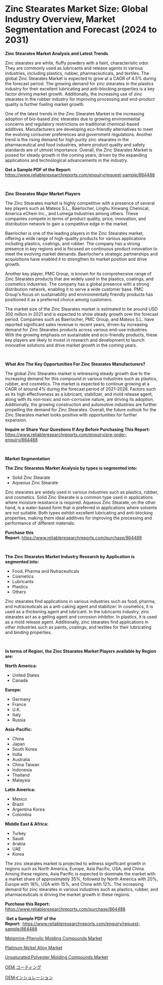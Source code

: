 <p><h1>Zinc Stearates Market Size: Global Industry Overview, Market Segmentation and Forecast (2024 to 2031)</h1></p><p><strong>Zinc Stearates Market Analysis and Latest Trends</strong></p>
<p><p>Zinc stearates are white, fluffy powders with a faint, characteristic odor. They are commonly used as lubricants and release agents in various industries, including plastics, rubber, pharmaceuticals, and textiles. The global Zinc Stearates Market is expected to grow at a CAGR of 4.5% during the forecast period. The growing demand for zinc stearates in the plastics industry for their excellent lubricating and anti-blocking properties is a key factor driving market growth. Additionally, the increasing use of zinc stearates in the rubber industry for improving processing and end-product quality is further fueling market growth.</p><p>One of the latest trends in the Zinc Stearates Market is the increasing adoption of bio-based zinc stearates due to growing environmental concerns and regulatory restrictions on traditional chemical-based additives. Manufacturers are developing eco-friendly alternatives to meet the evolving consumer preferences and government regulations. Another trend is the rising demand for high purity zinc stearates in the pharmaceutical and food industries, where product quality and safety standards are of utmost importance. Overall, the Zinc Stearates Market is poised for steady growth in the coming years, driven by the expanding applications and technological advancements in the industry.</p></p>
<p><strong>Get a Sample PDF of the Report:&nbsp;</strong> <a href="https://www.reliableresearchreports.com/enquiry/request-sample/864488">https://www.reliableresearchreports.com/enquiry/request-sample/864488</a></p>
<p>&nbsp;</p>
<p><strong>Zinc Stearates Major Market Players</strong></p>
<p><p>The Zinc Stearates market is highly competitive with a presence of several key players such as Mateos S.L., Baerlocher, Linghu Xinwang Chemical, America eChem Inc., and Lumega Industries among others. These companies compete in terms of product quality, price, innovation, and distribution network to gain a competitive edge in the market.</p><p>Baerlocher is one of the leading players in the Zinc Stearates market, offering a wide range of high-quality products for various applications including plastics, coatings, and rubber. The company has a strong presence in key regions and is focused on continuous product innovation to meet the evolving market demands. Baerlocher's strategic partnerships and acquisitions have enabled it to strengthen its market position and drive growth.</p><p>Another key player, PMC Group, is known for its comprehensive range of Zinc Stearates products that are widely used in the plastics, coatings, and cosmetics industries. The company has a global presence with a strong distribution network, enabling it to serve a wide customer base. PMC Group's focus on sustainability and environmentally friendly products has positioned it as a preferred choice among customers.</p><p>The market size of the Zinc Stearates market is estimated to be around USD 300 million in 2021 and is expected to show steady growth over the forecast period. Companies such as Baerlocher, PMC Group, and Mateos S.L. have reported significant sales revenue in recent years, driven by increasing demand for Zinc Stearates products across various end-use industries. With the growing emphasis on sustainable and eco-friendly products, these key players are likely to invest in research and development to launch innovative solutions and drive market growth in the coming years.</p></p>
<p>&nbsp;</p>
<p><strong>What Are The Key Opportunities For Zinc Stearates Manufacturers?</strong></p>
<p><p>The global Zinc Stearates market is witnessing steady growth due to the increasing demand for this compound in various industries such as plastics, rubber, and cosmetics. The market is expected to continue growing at a CAGR of around 4% during the forecast period of 2021-2026. Factors such as its high effectiveness as a lubricant, stabilizer, and mold release agent, along with its non-toxic and non-corrosive nature, are driving its adoption. Additionally, the growing construction and automotive industries are further propelling the demand for Zinc Stearates. Overall, the future outlook for the Zinc Stearates market looks positive with opportunities for further expansion.</p></p>
<p><strong>Inquire or Share Your Questions If Any Before Purchasing This Report:</strong> <a href="https://www.reliableresearchreports.com/enquiry/pre-order-enquiry/864488">https://www.reliableresearchreports.com/enquiry/pre-order-enquiry/864488</a></p>
<p>&nbsp;</p>
<p><strong>Market Segmentation</strong></p>
<p><strong>The Zinc Stearates Market Analysis by types is segmented into:</strong></p>
<p><ul><li>Solid Zinc Stearate</li><li>Aqueous Zinc Stearate</li></ul></p>
<p><p>Zinc stearates are widely used in various industries such as plastics, rubber, and cosmetics. Solid Zinc Stearate is a common type used in applications where moisture resistance is required. Aqueous Zinc Stearate, on the other hand, is a water-based form that is preferred in applications where solvents are not suitable. Both types exhibit excellent lubricating and anti-blocking properties, making them ideal additives for improving the processing and performance of different materials.</p></p>
<p><strong>Purchase this Report:&nbsp;</strong><a href="https://www.reliableresearchreports.com/purchase/864488">https://www.reliableresearchreports.com/purchase/864488</a></p>
<p>&nbsp;</p>
<p><strong>The Zinc Stearates Market Industry Research by Application is segmented into:</strong></p>
<p><ul><li>Food, Pharma and Nutraceuticals</li><li>Cosmetics</li><li>Lubricants</li><li>Plastics</li><li>Others</li></ul></p>
<p><p>Zinc stearates find applications in various industries such as food, pharma, and nutraceuticals as a anti-caking agent and stabilizer. In cosmetics, it is used as a thickening agent and lubricant. In the lubricants industry, zinc stearates act as a gelling agent and corrosion inhibitor. In plastics, it is used as a mold release agent. Additionally, zinc stearates find applications in other industries such as paints, coatings, and textiles for their lubricating and binding properties.</p></p>
<p>&nbsp;</p>
<p><strong>In terms of Region, the Zinc Stearates Market Players available by Region are:</strong></p>
<p>
    <p> <strong> North America: </strong>
        <ul>
            <li>United States</li>
            <li>Canada</li>
        </ul>
        </p> 
    <p> <strong> Europe: </strong>
        <ul>
            <li>Germany</li>
            <li>France</li>
            <li>U.K.</li>
            <li>Italy</li>
            <li>Russia</li>
        </ul>
        </p> 
    <p> <strong> Asia-Pacific: </strong>
        <ul>
            <li>China</li>
            <li>Japan</li>
            <li>South Korea</li>
            <li>India</li>
            <li>Australia</li>
            <li>China Taiwan</li>
            <li>Indonesia</li>
            <li>Thailand</li>
            <li>Malaysia</li>
        </ul>
        </p> 
    <p> <strong> Latin America: </strong>
        <ul>
            <li>Mexico</li>
            <li>Brazil</li>
            <li>Argentina Korea</li>
            <li>Colombia</li>
        </ul>
        </p> 
    <p> <strong> Middle East & Africa: </strong>
        <ul>
            <li>Turkey</li>
            <li>Saudi</li>
            <li>Arabia</li>
            <li>UAE</li>
            <li>Korea</li>
        </ul>
    </p>
    </p>
<p><p>The zinc stearates market is projected to witness significant growth in regions such as North America, Europe, Asia Pacific, USA, and China. Among these regions, Asia Pacific is expected to dominate the market with a market share of approximately 35%, followed by North America with 20%, Europe with 18%, USA with 15%, and China with 12%. The increasing demand for zinc stearates in various industries such as plastics, rubber, and pharmaceuticals is driving the market growth in these regions.</p></p>
<p><strong>Purchase this Report: </strong><a href="https://www.reliableresearchreports.com/purchase/864488">https://www.reliableresearchreports.com/purchase/864488</a></p>
<p>&nbsp;<strong>Get a Sample PDF of the Report:&nbsp;&nbsp;</strong><a href="https://www.reliableresearchreports.com/enquiry/request-sample/864488">https://www.reliableresearchreports.com/enquiry/request-sample/864488</a></p>
<p><strong></strong></p>
<p><p><a href="https://issuu.com/reportprime-2/docs/melamine-phenolic-molding-compounds-market-size-20">Melamine-Phenolic Molding Compounds Market</a></p><p><a href="https://github.com/mbisetmhermsr/Market-Research-Report-List-1/blob/main/platinum-nickel-alloy-market.md">Platinum Nickel Alloy Market</a></p><p><a href="https://issuu.com/reportprime-2/docs/unsaturated-polyester-molding-compounds-market-siz">Unsaturated Polyester Molding Compounds Market</a></p><p><a href="https://github.com/avwofrml53535/Market-Research-Report-List-1/blob/main/8211170192707.md">OEM コーティング</a></p><p><a href="https://github.com/vtbvgl20191192/Market-Research-Report-List-1/blob/main/4748279192708.md">OEMインシュレーション</a></p></p>